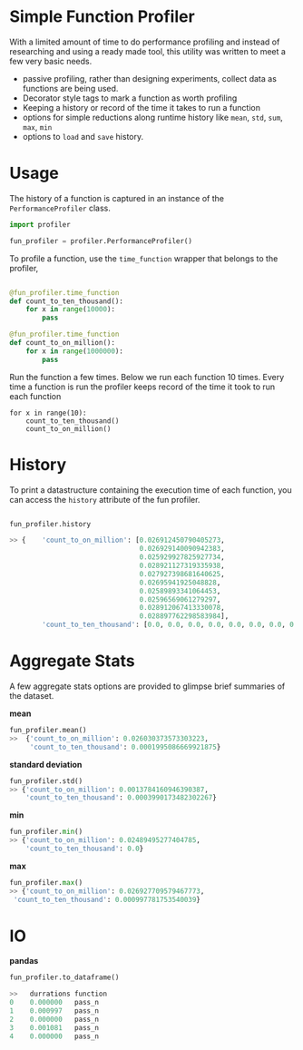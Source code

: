 # Simple Function Profiler

With a limited amount of time to do performance profiling and instead of researching and
 using a ready made tool, this utility was written to meet a few very basic needs. 

- passive profiling, rather than designing experiments, collect data as functions are being used.  
- Decorator style tags to mark a function as worth profiling
- Keeping a history or record of the time it takes to run a function
- options for simple reductions along runtime history like `mean`, `std`, `sum`, `max`, `min`
- options to `load` and `save` history. 


# Usage

The history of a function is captured in an instance of the `PerformanceProfiler` class.  

```py
import profiler

fun_profiler = profiler.PerformanceProfiler()
```

To profile a function, use the `time_function` wrapper that belongs to the profiler, 

```py

@fun_profiler.time_function
def count_to_ten_thousand():
    for x in range(10000):
        pass

@fun_profiler.time_function
def count_to_on_million():
    for x in range(1000000):
        pass
```

Run the function a few times. Below we run each function 10 times. Every time a function is run
the profiler keeps record of the time it took to run each function

```
for x in range(10):
    count_to_ten_thousand()
    count_to_on_million()
```

# History

To print a datastructure containing the execution time of each function, you can access the `history` attribute of the fun profiler. 
```python

fun_profiler.history

>> {    'count_to_on_million': [0.026912450790405273,
                                0.026929140090942383,
                                0.025929927825927734,
                                0.028921127319335938,
                                0.027927398681640625,
                                0.02695941925048828,
                                0.02589893341064453,
                                0.02596569061279297,
                                0.028912067413330078,
                                0.028897762298583984],
        'count_to_ten_thousand': [0.0, 0.0, 0.0, 0.0, 0.0, 0.0, 0.0, 0.0, 0.0, 0.0]}


```

# Aggregate Stats

A few aggregate stats options are provided to glimpse brief summaries of the dataset. 


**mean**  
```python
fun_profiler.mean()
>>  {'count_to_on_million': 0.026030373573303223,
     'count_to_ten_thousand': 0.0001995086669921875}
```

**standard deviation**
```python
fun_profiler.std()
>> {'count_to_on_million': 0.0013784160946390387,
    'count_to_ten_thousand': 0.0003990173482302267}
```

**min**
```python
fun_profiler.min()
>> {'count_to_on_million': 0.02489495277404785,
    'count_to_ten_thousand': 0.0}
```

**max**
```python
fun_profiler.max()
>> {'count_to_on_million': 0.026927709579467773,
 'count_to_ten_thousand': 0.000997781753540039}
```

# IO

**pandas**
```python
fun_profiler.to_dataframe()

>>   durrations function
0    0.000000   pass_n
1    0.000997   pass_n
2    0.000000   pass_n
3    0.001081   pass_n
4    0.000000   pass_n

```